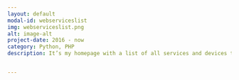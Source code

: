 ```yaml
---
layout: default
modal-id: webserviceslist
img: webserviceslist.png
alt: image-alt
project-date: 2016 - now
category: Python, PHP
description: It’s my homepage with a list of all services and devices that are on my network. It also instantly checks if it is working.


---
```

